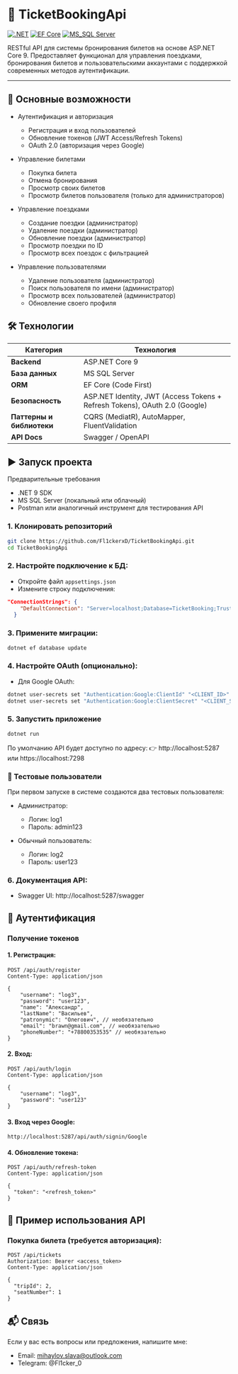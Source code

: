 # 📌 TicketBookingApi

[![.NET](https://img.shields.io/badge/.NET_9.0-purple?logo=.net)](https://dotnet.microsoft.com/en-us/download/dotnet/9.0)
[![EF Core](https://img.shields.io/badge/EF_Core-9.0-green)](https://learn.microsoft.com/ru-ru/ef/core/get-started/overview/install)
[![MS_SQL Server](https://img.shields.io/badge/MS_SQL_Server-2022-orange)](https://www.microsoft.com/en-us/sql-server/sql-server-downloads)

RESTful API для системы бронирования билетов на основе ASP.NET Core 9. Предоставляет функционал для управления поездками, бронирования билетов и пользовательскими аккаунтами с поддержкой современных методов аутентификации.

---

## 🌟 Основные возможности
- Аутентификация и авторизация 
    - Регистрация и вход пользователей
    - Обновление токенов (JWT Access/Refresh Tokens)
    - OAuth 2.0 (авторизация через Google)

- Управление билетами 
    - Покупка билета
    - Отмена бронирования
    - Просмотр своих билетов
    - Просмотр билетов пользователя (только для администраторов)

- Управление поездками 
    - Создание поездки (администратор)
    - Удаление поездки (администратор)
    - Обновление поездки (администратор)
    - Просмотр поездки по ID
    - Просмотр всех поездок с фильтрацией

- Управление пользователями 
    - Удаление пользователя (администратор)
    - Поиск пользователя по имени (администратор)
    - Просмотр всех пользователей (администратор)
    - Обновление своего профиля

## 🛠 Технологии  
| Категория        | Технология                     |
|------------------|--------------------------------|
| **Backend**          | ASP.NET Core 9                 |
| **База данных**      | MS SQL Server                  |
| **ORM**              | EF Core (Code First) |
| **Безопасность**     | ASP.NET Identity, JWT (Access Tokens + Refresh Tokens), OAuth 2.0 (Google)  |
| **Паттерны и библиотеки**      | CQRS (MediatR), AutoMapper, FluentValidation|
| **API Docs**      | Swagger / OpenAPI |

## ▶️ Запуск проекта
Предварительные требования
- .NET 9 SDK
- MS SQL Server (локальный или облачный)
- Postman или аналогичный инструмент для тестирования API

### 1. Клонировать репозиторий
``` bash
git clone https://github.com/Fl1ckerxD/TicketBookingApi.git
cd TicketBookingApi
```

### 2. Настройте подключение к БД:
- Откройте файл `appsettings.json`
- Измените строку подключения:
``` json
"ConnectionStrings": {
    "DefaultConnection": "Server=localhost;Database=TicketBooking;Trusted_Connection=True;TrustServerCertificate=True;"
  }
```

### 3. Примените миграции:
``` bash
dotnet ef database update
```

### 4. Настройте OAuth (опционально):
- Для Google OAuth:
``` bash
dotnet user-secrets set "Authentication:Google:ClientId" "<CLIENT_ID>"
dotnet user-secrets set "Authentication:Google:ClientSecret" "<CLIENT_SECRET>"
```

### 5. Запустить приложение
``` bash
dotnet run
```

По умолчанию API будет доступно по адресу:
👉 http://localhost:5287 или https://localhost:7298

### 👤 Тестовые пользователи 

При первом запуске в системе создаются два тестовых пользователя: 
- Администратор: 
    - Логин: log1
    - Пароль: admin123
            
- Обычный пользователь:
    - Логин: log2
    - Пароль: user123

### 6. Документация API:
- Swagger UI: http://localhost:5287/swagger

## 🔐 Аутентификация
### Получение токенов
#### 1. Регистрация:
``` http
POST /api/auth/register
Content-Type: application/json

{
    "username": "log3",
    "password": "user123",
    "name": "Александр",
    "lastName": "Васильев",
    "patronymic": "Олегович", // необязательно
    "email": "brawn@gmail.com", // необязательно
    "phoneNumber": "+78800353535" // необязательно
}
```

#### 2. Вход:
``` http
POST /api/auth/login
Content-Type: application/json

{
    "username": "log3",
    "password": "user123"
}
```

#### 3. Вход через Google:
`http://localhost:5287/api/auth/signin/Google`

#### 4. Обновление токена:
``` http
POST /api/auth/refresh-token
Content-Type: application/json

{
  "token": "<refresh_token>"
}
```

## 📡 Пример использования API
### Покупка билета (требуется авторизация):
``` http
POST /api/tickets
Authorization: Bearer <access_token>
Content-Type: application/json

{
  "tripId": 2,
  "seatNumber": 1
}
```

## 📬 Связь
Если у вас есть вопросы или предложения, напишите мне:
- Email: mihaylov.slava@outlook.com
- Telegram: @Fl1cker_0